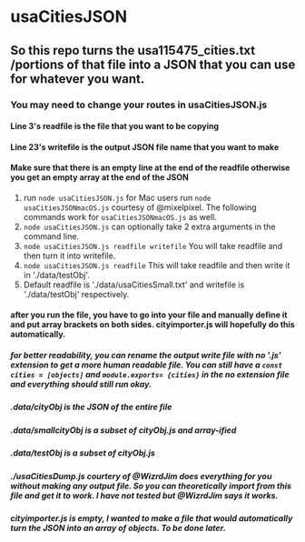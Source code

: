 # usaCitiesJSON

## So this repo turns the usa115475_cities.txt /portions of that file into a JSON that you can use for whatever you want.

### You may need to change your routes in usaCitiesJSON.js
#### Line 3's readfile is the file that you want to be copying
#### Line 23's writefile is the output JSON file name that you want to make
#### Make sure that there is an empty line at the end of the readfile otherwise you get an empty array at the end of the JSON

1. run `node usaCitiesJSON.js`
for Mac users run `node usaCitiesJSONmacOS.js` courtesy of @mixelpixel. The following commands work for `usaCitiesJSONmacOS.js` as well.
2. `node usaCitiesJSON.js`
can optionally take 2 extra arguments in the command line. 
3. `node usaCitiesJSON.js readfile writefile`
You will take readfile and then turn it into writefile. 
4. `node usaCitiesJSON.js readfile`
This will take readfile and then write it in './data/testObj'. 
5. Default readfile is './data/usaCitiesSmall.txt' and writefile is './data/testObj' respectively.

#### after you run the file, you have to go into your file and manually define it and put array brackets on both sides. cityimporter.js will hopefully do this automatically.

##### for better readability, you can rename the output write file with no '.js' extension to get a more human readable file. You can still have a `const cities = [objects]` and `module.exports= {cities}` in the no extension file and everything should still run okay.
##### .data/cityObj is the JSON of the entire file
##### .data/smallcityObj is a subset of cityObj.js and array-ified
##### .data/testObj is a subset of cityObj.js
##### ./usaCitiesDump.js courtery of @WizrdJim does everything for you without making any output file. So you can theoretically import from this file and get it to work. I have not tested but @WizrdJim says it works.
##### cityimporter.js is empty, I wanted to make a file that would automatically turn the JSON into an array of objects. To be done later.
